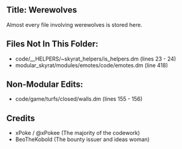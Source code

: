 ## Title: Werewolves

Almost every file involving werewolves is stored here.

## Files Not In This Folder:

- code/\_\_HELPERS/~skyrat_helpers/is_helpers.dm (lines 23 - 24)
- modular_skyrat/modules/emotes/code/emotes.dm (line 418)

## Non-Modular Edits:

- code/game/turfs/closed/walls.dm (lines 155 - 156)

## Credits

- xPoke / @xPokee (The majority of the codework)
- BeoTheKobold (The bounty issuer and ideas woman)
